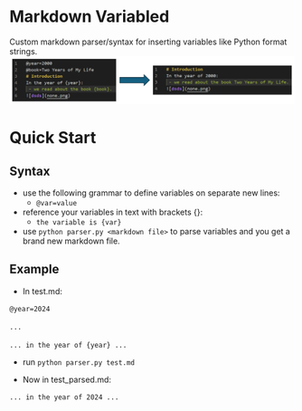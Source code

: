 # Markdown Variabled
Custom markdown parser/syntax for inserting variables like Python format strings. 
![intro](md_parser.png)
# Quick Start
## Syntax
 - use the following grammar to define variables on separate new lines:
      - `@var=value`
 - reference your variables in text with brackets {}:
     - `the variable is {var}`
 - use `python parser.py <markdown file>` to parse variables and you get a brand new markdown file.

## Example
 - In test.md: 
```
@year=2024

...

... in the year of {year} ...
```
 - run `python parser.py test.md`

 - Now in test_parsed.md: 
```
... in the year of 2024 ...
```

